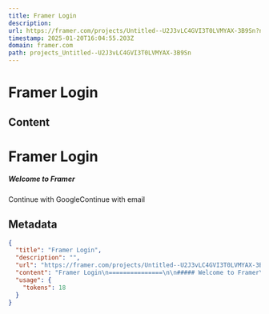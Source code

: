 ```yaml
---
title: Framer Login
description: 
url: https://framer.com/projects/Untitled--U2J3vLC4GVI3T0LVMYAX-3B9Sn?node=augiA20Il
timestamp: 2025-01-20T16:04:55.203Z
domain: framer.com
path: projects_Untitled--U2J3vLC4GVI3T0LVMYAX-3B9Sn
---
```


# Framer Login



## Content

Framer Login
===============

##### Welcome to Framer

Continue with GoogleContinue with email

## Metadata

```json
{
  "title": "Framer Login",
  "description": "",
  "url": "https://framer.com/projects/Untitled--U2J3vLC4GVI3T0LVMYAX-3B9Sn?node=augiA20Il",
  "content": "Framer Login\n===============\n\n##### Welcome to Framer\n\nContinue with GoogleContinue with email",
  "usage": {
    "tokens": 18
  }
}
```
